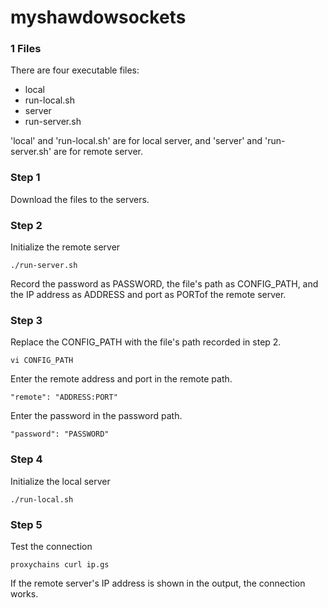# myshawdowsockets

### 1 Files 
There are four executable files:
- local
- run-local.sh
- server
- run-server.sh

'local' and 'run-local.sh' are for local server, and 'server' and 'run-server.sh' are for remote server.

### Step 1 
Download the files to the servers.

### Step 2 
Initialize the remote server
```
./run-server.sh
```
Record the password as PASSWORD, the file's path as CONFIG_PATH, and the IP address as ADDRESS and port as PORTof the remote server.

### Step 3 
Replace the CONFIG_PATH with the file's path recorded in step 2.
```
vi CONFIG_PATH
```
Enter the remote address and port in the remote path.
```
"remote": "ADDRESS:PORT" 
```
Enter the password in the password path.
```
"password": "PASSWORD"
```

### Step 4 
Initialize the local server
```
./run-local.sh
```
### Step 5 
Test the connection
```
proxychains curl ip.gs
```
If the remote server's IP address is shown in the output, the connection works.
